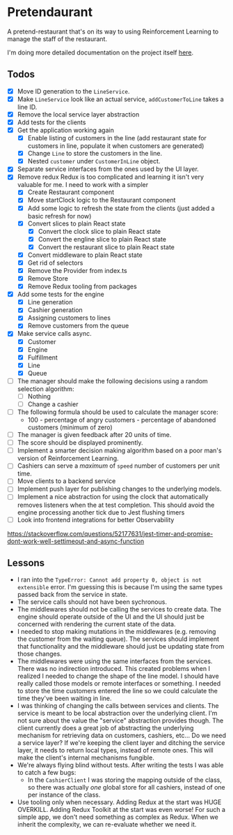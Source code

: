 # Pretendaurant

A pretend-restaurant that's on its way to using Reinforcement Learning to manage the staff of the restaurant.

I'm doing more detailed documentation on the project itself [here](./docs/developer.md).

## Todos

- [x] Move ID generation to the `LineService`.
- [x] Make `LineService` look like an actual service, `addCustomerToLine` takes a line ID.
- [x] Remove the local service layer abstraction
- [x] Add tests for the clients
- [x] Get the application working again
  - [x] Enable listing of customers in the line (add restaurant state for customers in line, populate it when customers are generated)
  - [x]  Change `Line` to store the customers in the line.
  - [x]  Nested `customer` under `CustomerInLine` object.
- [x] Separate service interfaces from the ones used by the UI layer.
- [x] Remove redux
    Redux is too complicated and learning it isn't very valuable for me. I need to work with a simpler
    - [x] Create Restaurant component
    - [x] Move startClock logic to the Restaurant component
    - [x] Add some logic to refresh the state from the clients (just added a basic refresh for now)
    - [x] Convert slices to plain React state
        - [x] Convert the clock slice to plain React state
        - [x] Convert the engline slice to plain React state
        - [x] Convert the restaurant slice to plain React state
    - [x] Convert middleware to plain React state
    - [x] Get rid of selectors
    - [x] Remove the Provider from index.ts
    - [x] Remove Store
    - [x] Remove Redux tooling from packages
- [x] Add some tests for the engine
  -  [x] Line generation
  -  [x] Cashier generation
  -  [x] Assigning customers to lines
  -  [x] Remove customers from the queue
- [x] Make service calls async. 
  -  [x] Customer
  -  [x] Engine
  -  [x] Fulfillment
  -  [x] Line
  -  [x] Queue
- [ ] The manager should make the following decisions using a random selection algorithm:
    - [ ] Nothing
    - [ ] Change a cashier
- [ ] The following formula should be used to calculate the manager score:
    - 100 - percentage of angry customers - percentage of abandoned customers (minimum of zero)
- [ ] The manager is given feedback after 20 units of time.
- [ ] The score should be displayed prominently.
- [ ] Implement a smarter decision making algorithm based on a poor man's version of Reinforcement Learning.
- [ ] Cashiers can serve a _maximum_ of `speed` number of customers per unit time.
- [ ] Move clients to a backend service
- [ ] Implement push layer for publishing changes to the underlying models.
- [ ] Implement a nice abstraction for using the clock that automatically removes listeners when the at test completion. This should avoid the engine processing another tick due to Jest flushing timers
- [ ] Look into frontend integrations for better Observability

https://stackoverflow.com/questions/52177631/jest-timer-and-promise-dont-work-well-settimeout-and-async-function


## Lessons

- I ran into the `TypeError: Cannot add property 0, object is not extensible` error. I'm guessing this is because I'm using the same types passed back from the service in state.
- The service calls should not have been sychronous.
- The middlewares should not be calling the services to create data. The engine should operate outside of the UI and the UI should just be concerned with rendering the current state of the data.
- I needed to stop making mutations in the middlewares (e.g. removing the customer from the waiting queue). The services should implement that functionality and the middleware should just be updating state from those changes.
- The middlewares were using the same interfaces from the services. There was no indirection introduced. This created problems when I realized I needed to change the shape of the line model. I should have really called those models or remote interfaces or something. I needed to store the time customers entered the line so we could calculate the time they've been waiting in line.
- I was thinking of changing the calls between services and clients. The service is meant to be local abstraction over the underlying client. I'm not sure about the value the "service" abstraction provides though. The client currently does a great job of abstracting the underlying mechanism for retrieving data on customers, cashiers, etc... Do we need a service layer? If we're keeping the client layer and ditching the service layer, it needs to return local types, instead of remote ones. This will make the client's internal mechanisms fungible.
- We're always flying blind without tests. After writing the tests I was able to catch a few bugs:
    - In the `CashierClient` I was storing the mapping outside of the class, so there was actually _one_ global store for all cashiers, instead of one per instance of the class.
- Use tooling only when necessary. Adding Redux at the start was HUGE OVERKILL. Adding Redux Toolkit at the start was even worse! For such a simple app, we don't need something as complex as Redux. When we inherit the complexity, we can re-evaluate whether we need it.
